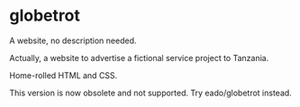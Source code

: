 # globetrot
A website, no description needed.

Actually, a website to advertise a fictional service project to Tanzania. 

Home-rolled HTML and CSS.

This version is now obsolete and not supported. Try eado/globetrot instead.
